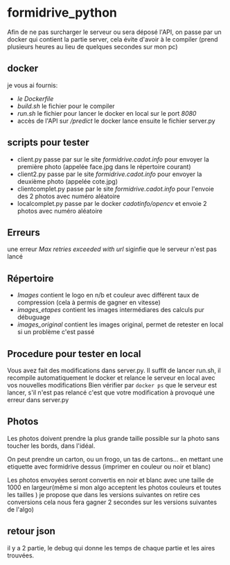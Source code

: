 # formidrive_python
Afin de ne pas surcharger le serveur ou sera déposé l'API, on passe par un docker qui contient la partie server, cela évite d'avoir à le compiler (prend plusieurs heures au lieu de quelques secondes sur mon pc)

## docker
je vous ai fournis:
- *le Dockerfile*
- *build.sh* le fichier pour le compiler 
- *run.sh* le fichier pour lancer le docker en local sur le port *8080*
- accès de l'API sur */predict*
le docker lance ensuite le fichier server.py

## scripts pour tester
- client.py passe par sur le site *formidrive.cadot.info* pour envoyer la première photo (appelée face.jpg dans le répertoire courant)
- client2.py passe par le site *formidrive.cadot.info* pour envoyer la deuxième photo (appelée cote.jpg)
- clientcomplet.py passe par le site *formidrive.cadot.info* pour l'envoie des 2 photos avec numéro aléatoire
- localcomplet.py passe par le docker *cadotinfo/opencv* et envoie 2 photos avec numéro aléatoire

## Erreurs
une erreur *Max retries exceeded with url* siginfie que le serveur n'est pas lancé

## Répertoire
- *Images* contient le logo en n/b et couleur avec différent taux de compression (cela à permis de gagner en vitesse)
- *images_etapes* contient les images intermédiares des calculs pur débuguage
- *images_original* contient les images original, permet de retester en local si un problème c'est passé

## Procedure pour tester en local
Vous avez fait des modifications dans server.py.
Il suffit de lancer run.sh, il recompile automatiquement le docker et relance le serveur en local avec vos nouvelles modifications
Bien vérifier par `docker ps` que le serveur est lancer, s'il n'est pas relancé c'est que votre modification à provoqué une erreur dans server.py

## Photos
Les photos doivent prendre la plus grande taille possible sur la photo sans toucher les bords, dans l'idéal.

On peut prendre un carton, ou un frogo, un tas de cartons... en mettant une etiquette avec formidrive dessus (imprimer en couleur ou noir et blanc)

Les photos envoyées seront convertis en noir et blanc  avec une taille de 1000 en largeur(même si mon algo acceptent les photos couleurs et toutes les tailles ) je propose que dans les versions suivantes on retire ces conversions cela nous fera gagner 2 secondes sur les versions suivantes de l'algo)

## retour json
il y a 2 partie, le debug qui donne les temps de chaque partie et les aires trouvées.